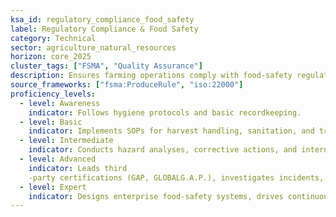 ```yaml
---
ksa_id: regulatory_compliance_food_safety
label: Regulatory Compliance & Food Safety
category: Technical
sector: agriculture_natural_resources
horizon: core_2025
cluster_tags: ["FSMA", "Quality Assurance"]
description: Ensures farming operations comply with food-safety regulations and quality-assurance standards, maintaining documentation and audit readiness.
source_frameworks: ["fsma:ProduceRule", "iso:22000"]
proficiency_levels:
  - level: Awareness
    indicator: Follows hygiene protocols and basic recordkeeping.
  - level: Basic
    indicator: Implements SOPs for harvest handling, sanitation, and traceability.
  - level: Intermediate
    indicator: Conducts hazard analyses, corrective actions, and internal audits.
  - level: Advanced
    indicator: Leads third
    -party certifications (GAP, GLOBALG.A.P.), investigates incidents, and interfaces with regulators.
  - level: Expert
    indicator: Designs enterprise food-safety systems, drives continuous improvement, and influences policy development.
---
```

